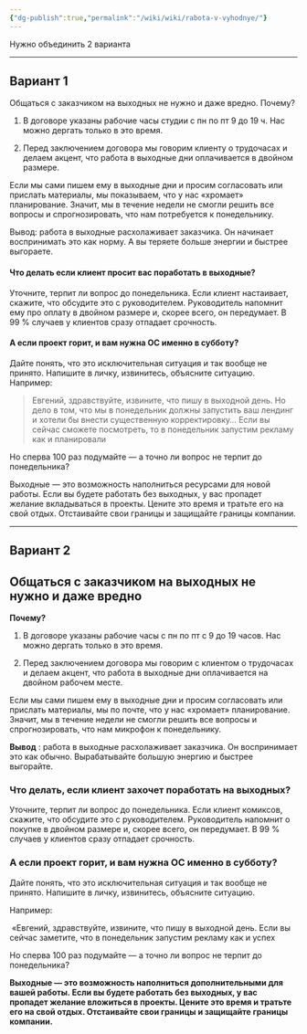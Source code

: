 ```yaml
---
{"dg-publish":true,"permalink":"/wiki/wiki/rabota-v-vyhodnye/"}
---
```


Нужно объединить 2 варианта

---
## Вариант 1
Общаться с заказчиком на выходных не нужно и даже вредно. Почему?

1. В договоре указаны рабочие часы студии с пн по пт 9 до 19 ч. Нас можно дергать только в это время.

2. Перед заключением договора мы говорим клиенту о трудочасах и делаем акцент, что работа в выходные дни оплачивается в двойном размере.

Если мы сами пишем ему в  выходные дни и просим согласовать или прислать материалы, мы показываем, что у нас «хромает» планирование. Значит, мы в течение недели не смогли решить все вопросы и спрогнозировать, что нам потребуется к понедельнику.

Вывод: работа в выходные расхолаживает заказчика. Он начинает воспринимать это как норму. А вы теряете больше энергии и быстрее выгораете.

#### Что делать если клиент просит вас поработать в выходные?

Уточните, терпит ли вопрос до понедельника. Если клиент настаивает, скажите, что обсудите это с руководителем. Руководитель напомнит ему про оплату в двойном размере и, скорее всего, он передумает.  В 99 % случаев у клиентов сразу отпадает срочность.

#### А если проект горит, и вам нужна ОС именно в субботу?

Дайте понять, что это исключительная ситуация и так вообще не принято. Напишите в личку, извинитесь, объясните ситуацию. 
Например:

>Евгений, здравствуйте, извините, что пишу в выходной день. Но дело в том, что мы в понедельник должны запустить ваш лендинг и  хотели бы внести существенную корректировку…
> Если вы сейчас сможете посмотреть, то в понедельник запустим рекламу как и планировали  


Но сперва 100 раз подумайте — а точно ли вопрос не терпит до понедельника?

Выходные — это возможность наполниться ресурсами для новой работы. Если вы будете работать без выходных, у вас пропадет желание вкладываться в проекты. Цените это время и тратьте его на свой отдых. Отстаивайте свои границы и защищайте границы компании.




---
## Вариант 2
**Общаться с заказчиком на выходных не нужно и даже вредно**
------------------------------------------------------------

**Почему?**

1.  В договоре указаны рабочие часы с пн по пт с 9 до 19 часов. Нас можно дергать только в это время.
    
2.  Перед заключением договора мы говорим с клиентом о трудочасах и делаем акцент, что работа в выходные дни оплачивается на двойном рабочем месте.
    

Если мы сами пишем ему в выходные дни и просим согласовать или прислать материалы, мы по почте, что у нас «хромает» планирование. Значит, мы в течение недели не смогли решить все вопросы и спрогнозировать, что нам микрофон к понедельнику.

**Вывод** : работа в выходные расхолаживает заказчика. Он воспринимает это как обычно. Вырабатывайте большую энергию и быстрее выгорайте.

### Что делать, если клиент захочет поработать на выходных?

Уточните, терпит ли вопрос до понедельника. Если клиент комиксов, скажите, что обсудите это с руководителем. Руководитель напомнит о покупке в двойном размере и, скорее всего, он передумает. В 99 % случаев у клиентов сразу отпадает срочность.

### А если проект горит, и вам нужна ОС именно в субботу?

Дайте понять, что это исключительная ситуация и так вообще не принято. Напишите в личку, извинитесь, объясните ситуацию. 

Например:

 «Евгений, здравствуйте, извините, что пишу в выходной день. Если вы сейчас заметите, что в понедельник запустим рекламу как и успех 

Но сперва 100 раз подумайте — а точно ли вопрос не терпит до понедельника?

**Выходные — это возможность наполниться дополнительными для вашей работы. Если вы будете работать без выходных, у вас пропадет желание вложиться в проекты. Цените это время и тратьте его на свой отдых. Отстаивайте свои границы и защищайте границы компании.**